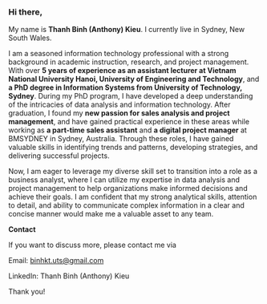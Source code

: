 ### Hi there,

My name is **Thanh Binh (Anthony) Kieu**. I currently live in Sydney, New South Wales.

I am a seasoned information technology professional with a strong background in academic instruction, research, and project management. With over **5 years of experience as an assistant lecturer at Vietnam National University Hanoi, University of Engineering and Technology**, and **a PhD degree in Information Systems from University of Technology, Sydney**. During my PhD program, I have developed a deep understanding of the intricacies of data analysis and information technology. After graduation, I found my **new passion for sales analysis and project management**, and have gained practical experience in these areas while working as **a part-time sales assistant** and **a digital project manager** at BMSYDNEY in Sydney, Australia. Through these roles, I have gained valuable skills in identifying trends and patterns, developing strategies, and delivering successful projects.

Now, I am eager to leverage my diverse skill set to transition into a role as a business analyst, where I can utilize my expertise in data analysis and project management to help organizations make informed decisions and achieve their goals. I am confident that my strong analytical skills, attention to detail, and ability to communicate complex information in a clear and concise manner would make me a valuable asset to any team.

**Contact**

If you want to discuss more, please contact me via

Email: binhkt.uts@gmail.com

LinkedIn: Thanh Binh (Anthony) Kieu

Thank you!
